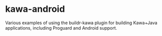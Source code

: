 kawa-android
============

Various examples of using the buildr-kawa plugin for building
Kawa+Java applications, including Proguard and Android support.
